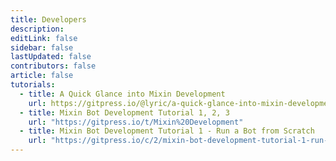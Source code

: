 ```yaml
---
title: Developers
description: 
editLink: false
sidebar: false
lastUpdated: false
contributors: false
article: false
tutorials:
  - title: A Quick Glance into Mixin Development
    url: https://gitpress.io/@lyric/a-quick-glance-into-mixin-development
  - title: Mixin Bot Development Tutorial 1, 2, 3
    url: "https://gitpress.io/t/Mixin%20Development"
  - title: Mixin Bot Development Tutorial 1 - Run a Bot from Scratch
    url: "https://gitpress.io/c/2/mixin-bot-development-tutorial-1-run-a-bot-from-scratch"
---
```


<comm-slogan prefix="Mixin Developer Resources" suffix="" />

<dev-featured />

<dev-entries />

<dev-tutorials />

<!-- 
<comn-bugs-advocate /> -->


